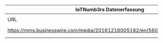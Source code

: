 |IoTNumb3rs Datenerfassung|||||||||||
| ---- | ---- | ---- | ---- | ---- | ---- | ---- | ---- | ---- | ---- | ---- |
||||||||||||
|URL|home_url|filename|device_class|device_count|market_class|market_volume|prognosis_year|publication_year|authorship_class|Dropbox folder|
|https://mms.businesswire.com/media/20161216005182/en/560564/4/Telecom_IOT.jpg|https://www.businesswire.com/news/home/20161216005182/en/Global-Telecom-IoT---Market-Drivers-Forecast|file5_Telecom_IOT.jpg||||||||marielledemuth/20190104-1800|
